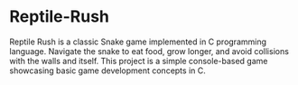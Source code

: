 # Reptile-Rush
Reptile Rush is a classic Snake game implemented in C programming language. Navigate the snake to eat food, grow longer, and avoid collisions with the walls and itself. This project is a simple console-based game showcasing basic game development concepts in C.
